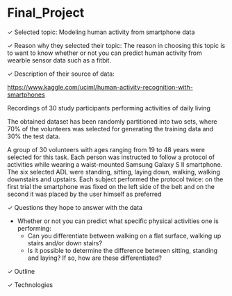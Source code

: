 # Final_Project

✓ Selected topic: Modeling human activity from smartphone data

✓ Reason why they selected their topic: The reason in choosing this topic is to want to know whether or not you can predict human activity from wearble sensor data such as a fitbit.

✓ Description of their source of data:

https://www.kaggle.com/uciml/human-activity-recognition-with-smartphones

Recordings of 30 study participants performing activities of daily living

The obtained dataset has been randomly partitioned into two sets, where 70% of the volunteers was selected for generating the training data and 30% the test data.

A group of 30 volunteers with ages ranging from 19 to 48 years were selected for this task. Each person was instructed to follow a protocol of activities while wearing a waist-mounted Samsung Galaxy S II smartphone. The six selected ADL were standing, sitting, laying down, walking, walking downstairs and upstairs. Each subject performed the protocol twice: on the first trial the smartphone was fixed on the left side of the belt and on the second it was placed by the user himself as preferred

✓ Questions they hope to answer with the data
- Whether or not you can predict what specific physical activities one is performing:
  - Can you differentiate between walking on a flat surface, walking up stairs and/or down stairs?
  - Is it possible to determine the difference between sitting, standing and laying? If so, how are these differentiated?


✓ Outline

✓ Technologies
